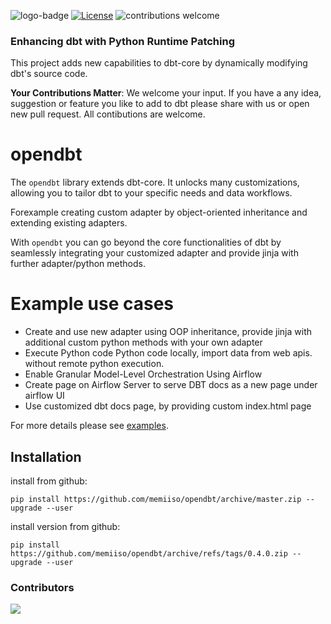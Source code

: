 ![logo-badge](https://github.com/mac-s-g/github-help-wanted/blob/master/src/images/logo-full.png?raw=true)
[![License](http://img.shields.io/:license-apache%202.0-brightgreen.svg)](http://www.apache.org/licenses/LICENSE-2.0.html)
![contributions welcome](https://img.shields.io/badge/contributions-welcome-brightgreen.svg?style=flat)

### Enhancing dbt with Python Runtime Patching

This project adds new capabilities to dbt-core by dynamically modifying dbt's source code.

**Your Contributions Matter**: We welcome your input. If you have a any idea, suggestion or feature you like to add to dbt please share with us or open new pull request. All contibutions are welcome.

# opendbt

The `opendbt` library extends dbt-core. It unlocks many customizations, allowing you to tailor dbt to
your specific needs and data workflows.

Forexample creating custom adapter by object-oriented inheritance and extending existing adapters.

With `opendbt` you can go beyond the core functionalities of dbt by seamlessly integrating your customized adapter and
provide jinja with further adapter/python methods.

# Example use cases

- Create and use new adapter using OOP inheritance, provide jinja with additional custom python methods with your own adapter
- Execute Python code Python code locally, import data from web apis. without remote python execution.
- Enable Granular Model-Level Orchestration Using Airflow
- Create page on Airflow Server to serve DBT docs as a new page under airflow UI
- Use customized dbt docs page, by providing custom index.html page

For more details please see [examples](docs/EXAMPLES.md).

## Installation

install from github:

```shell
pip install https://github.com/memiiso/opendbt/archive/master.zip --upgrade --user
```

install version from github:

```shell
pip install https://github.com/memiiso/opendbt/archive/refs/tags/0.4.0.zip --upgrade --user
```

### Contributors

<a href="https://github.com/memiiso/opendbt/graphs/contributors">
  <img src="https://contributors-img.web.app/image?repo=memiiso/opendbt" />
</a>
